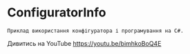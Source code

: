 # ConfiguratorInfo

    Приклад використання конфігуратора і програмування на C#.
        
Дивитись на YouTube https://youtu.be/bimhkoBoQ4E
